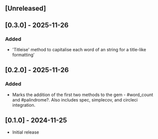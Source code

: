 ## [Unreleased]

## [0.3.0] - 2025-11-26

### Added

- 'Titleise' method to capitalise each word of an string for a title-like formatting'

## [0.2.0] - 2025-11-26

### Added

- Marks the addition of the first two methods to the gem - #word_count and #palindrome?. Also includes spec, simplecov, and circleci integration.

## [0.1.0] - 2024-11-25

- Initial release
